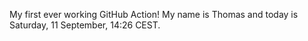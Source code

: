 My first ever working GitHub Action!
My name is Thomas and today is Saturday, 11 September, 14:26 CEST. 
